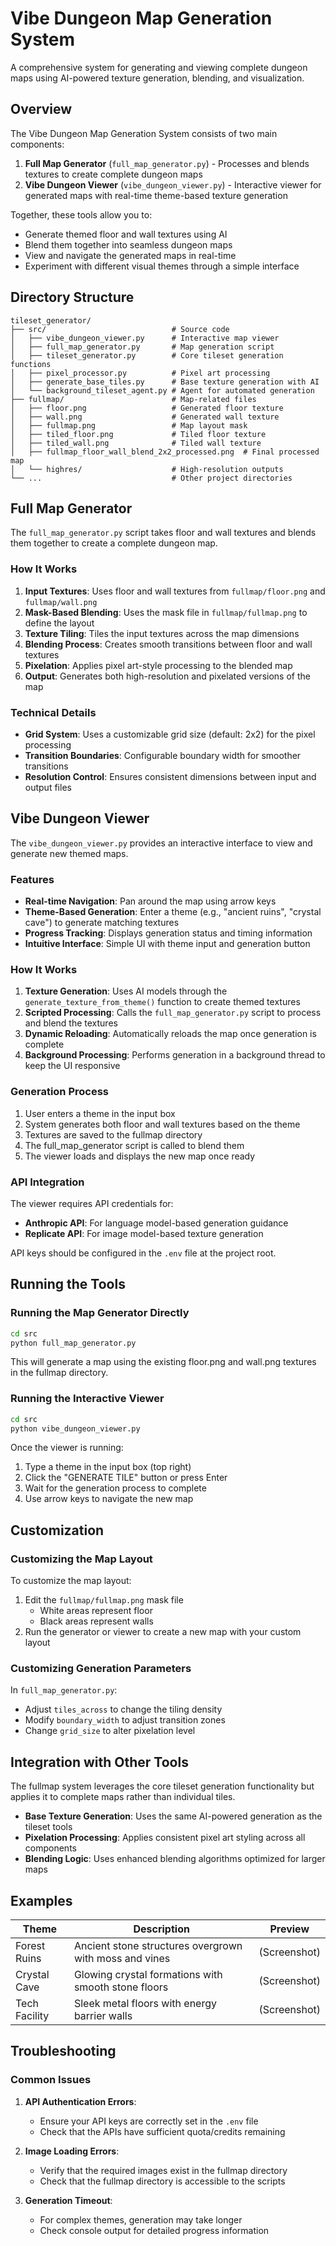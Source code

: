 # Vibe Dungeon Map Generation System

A comprehensive system for generating and viewing complete dungeon maps using AI-powered texture generation, blending, and visualization.

## Overview

The Vibe Dungeon Map Generation System consists of two main components:
1. **Full Map Generator** (`full_map_generator.py`) - Processes and blends textures to create complete dungeon maps
2. **Vibe Dungeon Viewer** (`vibe_dungeon_viewer.py`) - Interactive viewer for generated maps with real-time theme-based texture generation

Together, these tools allow you to:
- Generate themed floor and wall textures using AI
- Blend them together into seamless dungeon maps
- View and navigate the generated maps in real-time
- Experiment with different visual themes through a simple interface

## Directory Structure

```
tileset_generator/
├── src/                            # Source code
│   ├── vibe_dungeon_viewer.py      # Interactive map viewer
│   ├── full_map_generator.py       # Map generation script
│   ├── tileset_generator.py        # Core tileset generation functions
│   ├── pixel_processor.py          # Pixel art processing
│   ├── generate_base_tiles.py      # Base texture generation with AI
│   └── background_tileset_agent.py # Agent for automated generation
├── fullmap/                        # Map-related files
│   ├── floor.png                   # Generated floor texture
│   ├── wall.png                    # Generated wall texture
│   ├── fullmap.png                 # Map layout mask
│   ├── tiled_floor.png             # Tiled floor texture
│   ├── tiled_wall.png              # Tiled wall texture
│   ├── fullmap_floor_wall_blend_2x2_processed.png  # Final processed map
│   └── highres/                    # High-resolution outputs
└── ...                             # Other project directories
```

## Full Map Generator

The `full_map_generator.py` script takes floor and wall textures and blends them together to create a complete dungeon map.

### How It Works

1. **Input Textures**: Uses floor and wall textures from `fullmap/floor.png` and `fullmap/wall.png`
2. **Mask-Based Blending**: Uses the mask file in `fullmap/fullmap.png` to define the layout
3. **Texture Tiling**: Tiles the input textures across the map dimensions
4. **Blending Process**: Creates smooth transitions between floor and wall textures
5. **Pixelation**: Applies pixel art-style processing to the blended map
6. **Output**: Generates both high-resolution and pixelated versions of the map

### Technical Details

- **Grid System**: Uses a customizable grid size (default: 2x2) for the pixel processing
- **Transition Boundaries**: Configurable boundary width for smoother transitions
- **Resolution Control**: Ensures consistent dimensions between input and output files

## Vibe Dungeon Viewer

The `vibe_dungeon_viewer.py` provides an interactive interface to view and generate new themed maps.

### Features

- **Real-time Navigation**: Pan around the map using arrow keys
- **Theme-Based Generation**: Enter a theme (e.g., "ancient ruins", "crystal cave") to generate matching textures
- **Progress Tracking**: Displays generation status and timing information
- **Intuitive Interface**: Simple UI with theme input and generation button

### How It Works

1. **Texture Generation**: Uses AI models through the `generate_texture_from_theme()` function to create themed textures
2. **Scripted Processing**: Calls the `full_map_generator.py` script to process and blend the textures
3. **Dynamic Reloading**: Automatically reloads the map once generation is complete
4. **Background Processing**: Performs generation in a background thread to keep the UI responsive

### Generation Process

1. User enters a theme in the input box
2. System generates both floor and wall textures based on the theme
3. Textures are saved to the fullmap directory
4. The full_map_generator script is called to blend them
5. The viewer loads and displays the new map once ready

### API Integration

The viewer requires API credentials for:
- **Anthropic API**: For language model-based generation guidance
- **Replicate API**: For image model-based texture generation

API keys should be configured in the `.env` file at the project root.

## Running the Tools

### Running the Map Generator Directly

```bash
cd src
python full_map_generator.py
```

This will generate a map using the existing floor.png and wall.png textures in the fullmap directory.

### Running the Interactive Viewer

```bash
cd src
python vibe_dungeon_viewer.py
```

Once the viewer is running:
1. Type a theme in the input box (top right)
2. Click the "GENERATE TILE" button or press Enter
3. Wait for the generation process to complete
4. Use arrow keys to navigate the new map

## Customization

### Customizing the Map Layout

To customize the map layout:
1. Edit the `fullmap/fullmap.png` mask file
   - White areas represent floor
   - Black areas represent walls
2. Run the generator or viewer to create a new map with your custom layout

### Customizing Generation Parameters

In `full_map_generator.py`:
- Adjust `tiles_across` to change the tiling density
- Modify `boundary_width` to adjust transition zones
- Change `grid_size` to alter pixelation level

## Integration with Other Tools

The fullmap system leverages the core tileset generation functionality but applies it to complete maps rather than individual tiles.

- **Base Texture Generation**: Uses the same AI-powered generation as the tileset tools
- **Pixelation Processing**: Applies consistent pixel art styling across all components
- **Blending Logic**: Uses enhanced blending algorithms optimized for larger maps

## Examples

| Theme | Description | Preview |
|-------|-------------|---------|
| Forest Ruins | Ancient stone structures overgrown with moss and vines | (Screenshot) |
| Crystal Cave | Glowing crystal formations with smooth stone floors | (Screenshot) |
| Tech Facility | Sleek metal floors with energy barrier walls | (Screenshot) |

## Troubleshooting

### Common Issues

1. **API Authentication Errors**:
   - Ensure your API keys are correctly set in the `.env` file
   - Check that the APIs have sufficient quota/credits remaining

2. **Image Loading Errors**:
   - Verify that the required images exist in the fullmap directory
   - Check that the fullmap directory is accessible to the scripts

3. **Generation Timeout**:
   - For complex themes, generation may take longer
   - Check console output for detailed progress information 